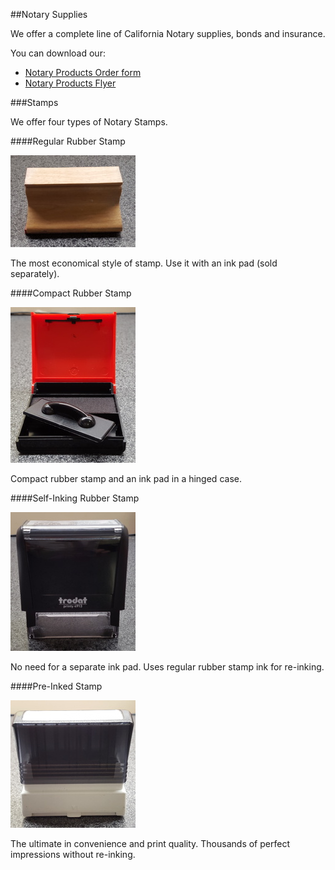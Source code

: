 ##Notary Supplies

We offer a complete line of California Notary supplies, bonds and insurance. 

You can download our:

* [Notary Products Order form](./pdf/Notary_Order_Form_2018.pdf)
* [Notary Products Flyer](./pdf/Notary_Flyer_2018.pdf)

###Stamps

We offer four types of Notary Stamps.

####Regular Rubber Stamp

![Moulding Stamp](/images/mouldingstamp.jpeg)

The most economical style of stamp. Use it with an ink pad (sold separately).

####Compact Rubber Stamp

![Vienna Compact Stamp](/images/vienna.jpeg)

Compact rubber stamp and an ink pad in a hinged case.

####Self-Inking Rubber Stamp

![Self-inking Stamp](/images/printy.jpeg)

No need for a separate ink pad. Uses regular rubber stamp ink for re-inking.

####Pre-Inked Stamp

![Per-inked Stamp](/images/preinked.jpeg)

The ultimate in convenience and print quality. Thousands of perfect impressions without re-inking.

